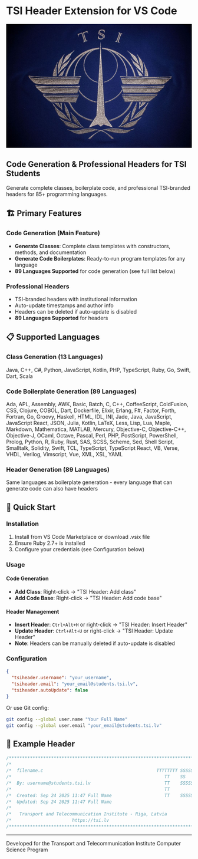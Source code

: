 # TSI Header Extension for VS Code

![TSI Logo](tsi.jpg)

## Code Generation & Professional Headers for TSI Students

Generate complete classes, boilerplate code, and professional TSI-branded headers for 85+ programming languages.

## 🏗️ **Primary Features**

### **Code Generation** (Main Feature)

- **Generate Classes**: Complete class templates with constructors, methods, and documentation
- **Generate Code Boilerplates**: Ready-to-run program templates for any language
- **89 Languages Supported** for code generation (see full list below)

### **Professional Headers**

- TSI-branded headers with institutional information
- Auto-update timestamps and author info
- Headers can be deleted if auto-update is disabled
- **89 Languages Supported** for headers

## 📋 **Supported Languages**

### **Class Generation** (13 Languages)

Java, C++, C#, Python, JavaScript, Kotlin, PHP, TypeScript, Ruby, Go, Swift, Dart, Scala

### **Code Boilerplate Generation** (89 Languages)

Ada, APL, Assembly, AWK, Basic, Batch, C, C++, CoffeeScript, ColdFusion, CSS, Clojure, COBOL, Dart, Dockerfile, Elixir, Erlang, F#, Factor, Forth, Fortran, Go, Groovy, Haskell, HTML, IDL, INI, Jade, Java, JavaScript, JavaScript React, JSON, Julia, Kotlin, LaTeX, Less, Lisp, Lua, Maple, Markdown, Mathematica, MATLAB, Mercury, Objective-C, Objective-C++, Objective-J, OCaml, Octave, Pascal, Perl, PHP, PostScript, PowerShell, Prolog, Python, R, Ruby, Rust, SAS, SCSS, Scheme, Sed, Shell Script, Smalltalk, Solidity, Swift, TCL, TypeScript, TypeScript React, VB, Verse, VHDL, Verilog, Vimscript, Vue, XML, XSL, YAML

### **Header Generation** (89 Languages)

Same languages as boilerplate generation - every language that can generate code can also have headers

## 🚀 **Quick Start**

### **Installation**

1. Install from VS Code Marketplace or download .vsix file
2. Ensure Ruby 2.7+ is installed
3. Configure your credentials (see Configuration below)

### **Usage**

#### **Code Generation**

- **Add Class**: Right-click → "TSI Header: Add class"
- **Add Code Base**: Right-click → "TSI Header: Add code base"

#### **Header Management**

- **Insert Header**: `Ctrl+Alt+H` or right-click → "TSI Header: Insert Header"
- **Update Header**: `Ctrl+Alt+U` or right-click → "TSI Header: Update Header"
- **Note**: Headers can be manually deleted if auto-update is disabled

### **Configuration**

```json
{
  "tsiheader.username": "your_username",
  "tsiheader.email": "your_email@students.tsi.lv",
  "tsiheader.autoUpdate": false
}
```

Or use Git config:

```bash
git config --global user.name "Your Full Name"
git config --global user.email "your_email@students.tsi.lv"
```

## 📄 **Example Header**

```c
/*****************************************************************************/
/*                                                                           */
/*  filename.c                                           TTTTTTTT SSSSSSS II */
/*                                                          TT    SS      II */
/*  By: username@students.tsi.lv                            TT    SSSSSSS II */
/*                                                          TT         SS II */
/*  Created: Sep 24 2025 11:47 Full Name                    TT    SSSSSSS II */
/*  Updated: Sep 24 2025 11:47 Full Name                                     */
/*                                                                           */
/*   Transport and Telecommunication Institute - Riga, Latvia                */
/*                       https://tsi.lv                                      */
/*****************************************************************************/
```

---

Developed for the Transport and Telecommunication Institute Computer Science Program
